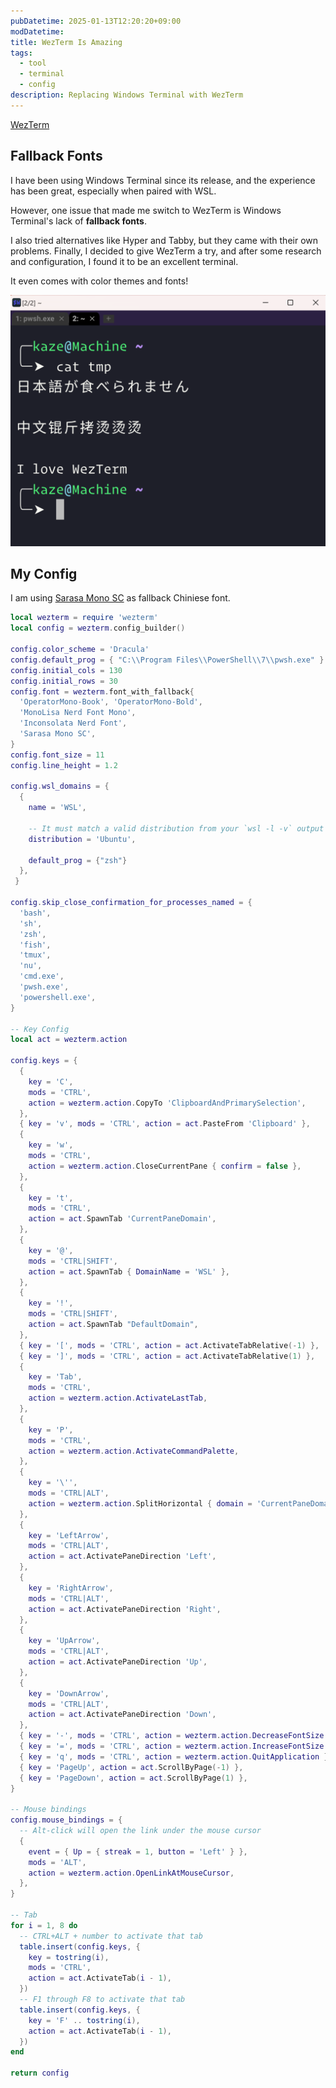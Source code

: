 ```yaml
---
pubDatetime: 2025-01-13T12:20:20+09:00
modDatetime:
title: WezTerm Is Amazing
tags:
  - tool
  - terminal
  - config
description: Replacing Windows Terminal with WezTerm
---
```


[WezTerm](https://wezfurlong.org/wezterm/index.html)

## Fallback Fonts

I have been using Windows Terminal since its release, and the experience has been great, especially when paired with WSL.

However, one issue that made me switch to WezTerm is Windows Terminal's lack of **fallback fonts**.

I also tried alternatives like Hyper and Tabby, but they came with their own problems. Finally, I decided to give WezTerm a try, and after some research and configuration, I found it to be an excellent terminal.

It even comes with color themes and fonts!

![wezterm](../../assets/images/wezterm.png)

## My Config

I am using [Sarasa Mono SC](https://github.com/be5invis/Sarasa-Gothic) as fallback Chiniese font.

```lua
local wezterm = require 'wezterm'
local config = wezterm.config_builder()

config.color_scheme = 'Dracula'
config.default_prog = { "C:\\Program Files\\PowerShell\\7\\pwsh.exe" }
config.initial_cols = 130
config.initial_rows = 30
config.font = wezterm.font_with_fallback{
  'OperatorMono-Book', 'OperatorMono-Bold',
  'MonoLisa Nerd Font Mono',
  'Inconsolata Nerd Font',
  'Sarasa Mono SC',
}
config.font_size = 11
config.line_height = 1.2

config.wsl_domains = {
  {
    name = 'WSL',

    -- It must match a valid distribution from your `wsl -l -v` output in
    distribution = 'Ubuntu',

    default_prog = {"zsh"}
  },
 }

config.skip_close_confirmation_for_processes_named = {
  'bash',
  'sh',
  'zsh',
  'fish',
  'tmux',
  'nu',
  'cmd.exe',
  'pwsh.exe',
  'powershell.exe',
}

-- Key Config
local act = wezterm.action

config.keys = {
  {
    key = 'C',
    mods = 'CTRL',
    action = wezterm.action.CopyTo 'ClipboardAndPrimarySelection',
  },
  { key = 'v', mods = 'CTRL', action = act.PasteFrom 'Clipboard' },
  {
    key = 'w',
    mods = 'CTRL',
    action = wezterm.action.CloseCurrentPane { confirm = false },
  },
  {
    key = 't',
    mods = 'CTRL',
    action = act.SpawnTab 'CurrentPaneDomain',
  },
  {
    key = '@',
    mods = 'CTRL|SHIFT',
    action = act.SpawnTab { DomainName = 'WSL' },
  },
  {
    key = '!',
    mods = 'CTRL|SHIFT',
    action = act.SpawnTab "DefaultDomain",
  },
  { key = '[', mods = 'CTRL', action = act.ActivateTabRelative(-1) },
  { key = ']', mods = 'CTRL', action = act.ActivateTabRelative(1) },
  {
    key = 'Tab',
    mods = 'CTRL',
    action = wezterm.action.ActivateLastTab,
  },
  {
    key = 'P',
    mods = 'CTRL',
    action = wezterm.action.ActivateCommandPalette,
  },
  {
    key = '\'',
    mods = 'CTRL|ALT',
    action = wezterm.action.SplitHorizontal { domain = 'CurrentPaneDomain' },
  },
  {
    key = 'LeftArrow',
    mods = 'CTRL|ALT',
    action = act.ActivatePaneDirection 'Left',
  },
  {
    key = 'RightArrow',
    mods = 'CTRL|ALT',
    action = act.ActivatePaneDirection 'Right',
  },
  {
    key = 'UpArrow',
    mods = 'CTRL|ALT',
    action = act.ActivatePaneDirection 'Up',
  },
  {
    key = 'DownArrow',
    mods = 'CTRL|ALT',
    action = act.ActivatePaneDirection 'Down',
  },
  { key = '-', mods = 'CTRL', action = wezterm.action.DecreaseFontSize },
  { key = '=', mods = 'CTRL', action = wezterm.action.IncreaseFontSize },
  { key = 'q', mods = 'CTRL', action = wezterm.action.QuitApplication },
  { key = 'PageUp', action = act.ScrollByPage(-1) },
  { key = 'PageDown', action = act.ScrollByPage(1) },
}

-- Mouse bindings
config.mouse_bindings = {
  -- Alt-click will open the link under the mouse cursor
  {
    event = { Up = { streak = 1, button = 'Left' } },
    mods = 'ALT',
    action = wezterm.action.OpenLinkAtMouseCursor,
  },
}

-- Tab
for i = 1, 8 do
  -- CTRL+ALT + number to activate that tab
  table.insert(config.keys, {
    key = tostring(i),
    mods = 'CTRL',
    action = act.ActivateTab(i - 1),
  })
  -- F1 through F8 to activate that tab
  table.insert(config.keys, {
    key = 'F' .. tostring(i),
    action = act.ActivateTab(i - 1),
  })
end

return config
```
